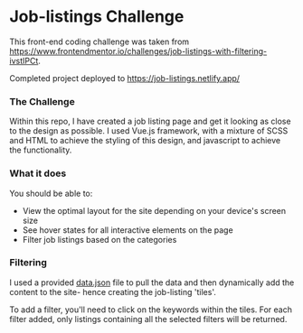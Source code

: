 # Job-listings Challenge

This front-end coding challenge was taken from
https://www.frontendmentor.io/challenges/job-listings-with-filtering-ivstIPCt.

Completed project deployed to https://job-listings.netlify.app/

### The Challenge

Within this repo, I have created a job listing page and get it looking as close to the design as possible. I used Vue.js framework, with a mixture of SCSS and HTML to achieve the styling of this design, and javascript to achieve the functionality.

### What it does

You should be able to:

- View the optimal layout for the site depending on your device's screen size
- See hover states for all interactive elements on the page
- Filter job listings based on the categories

### Filtering

I used a provided [data.json](./data.json) file to pull the data and then dynamically add the content to the site- hence creating the job-listing 'tiles'.

To add a filter, you'll need to click on the keywords within the tiles. For each filter added, only listings containing all the selected filters will be returned.
